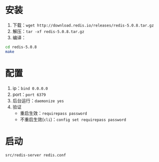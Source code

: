# 安装
1. 下载：`wget http://download.redis.io/releases/redis-5.0.8.tar.gz`
2. 解压：`tar -xf redis-5.0.8.tar.gz`
3. 编译：
```bash
cd redis-5.0.8
make
```
# 配置
1. ip：`bind 0.0.0.0`
2. port：`port 6379`
3. 后台运行：`daemonize yes`
4. 验证
   * 重启生效：`requirepass password`
   * 不重启生效(`cli`)：`config set requirepass password`
# 启动
```bash
src/redis-server redis.conf
```